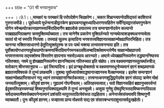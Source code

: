 +++
title = "01 श्री भगवानुवाच"

+++
।।9.1।।**,मामक्षरं यः परमक्षरं हि परोपदेशेन चिदक्षरेण। ,चकार
विभ्रान्त्यपनोदविद्यस्तं काशिराजं गुरुराजमीडे।। पूर्वाध्याये
मूर्धन्यनाडीद्वारकेण हृदयकण्ठभ्रूमध्यादिधारणासहितेन
सर्वेन्द्रियद्वारसंयमगुणकेन योगेन
स्वेच्छयोत्क्रान्तप्राणस्यार्चिरादिमार्गेण ब्रह्मलोकं प्रयातस्य तत्र
सम्यग्ज्ञानोदयेन कल्पान्ते परब्रह्मप्राप्तिलक्षणा
क्रममुक्तिर्व्याख्याता। तत्र चानेनैव प्रकारेण मुक्तिर्लभ्यते
नान्यथेत्याशङ्क्यअनन्यचेताः सततं यो मां स्मरति नित्यशः। तस्याहं सुलभः
इत्यादिना भगवत्तत्त्वविज्ञानात्साक्षान्मोक्षप्राप्तिरभिहिता। तत्र
चानन्या भक्तिरसाधारणो हेतुरित्युक्तंपुरुषः स परः पार्थ भक्त्या
लभ्यस्त्वनन्यया इति। तत्र
पूर्वोक्तयोगधारणापूर्वकप्राणोत्क्रमणार्चिरादिमार्गगमनकालविलम्बादिक्लेशमन्तरेणैव
साक्षान्मोक्षप्राप्तये भगवत्तत्त्वस्य तद्भक्तेश्च विस्तरेण ज्ञापनाय
नवमोऽध्याय आरभ्यते। अष्टमे ध्येयब्रह्मनिरूपणेन तद्ध्याननिष्ठस्य
गतिरुक्ता; नवमे तु ज्ञेयब्रह्मनिरूपणेन ज्ञाननिष्ठस्य गतिरुच्यत इति
संक्षेपः। तत्र वक्ष्यमाणज्ञानस्तुत्यर्थास्त्रीञ् श्लोकान् श्रीभगवानुवाच
-- इदं त्वित्यादिना। इदं प्राग्बहुधोक्तमग्रे च वक्ष्यमाणमधुनोच्यमानं
ज्ञानं शब्दप्रमाणकं ब्रह्मतत्त्वविषयकं ते तुभ्यं प्रवक्ष्यामि। तुशब्दः
पूर्वाध्यायोक्ताद्ध्यानाज्ज्ञानस्य वैलक्षण्यमाह। इदमेव सम्यग्ज्ञानं
साक्षान्मोक्षप्राप्तिसाधनं नतु ध्यानं तस्याज्ञानानिवर्तकत्वात्।
तत्त्वन्तःकरणशुद्धिद्वारेदमेव ज्ञानं संपाद्य क्रमेण मोक्षं
जनयतीत्युक्तम्। कीदृशं ज्ञानम्। गुह्यतमं गोपनीयतम्। अतिरहस्यत्वात्। यतो
विज्ञानसहितं ब्रह्मानुभवपर्यन्तं ईदृशमतिरहस्यमप्यहं
शिष्यगुणाधिक्याद्वक्ष्यामि ते तुभ्यं अनसूयवे। असूया गुणेषु
दोषदृष्टिस्तदाविष्करणादिफला सर्वदायमात्मैश्वर्यख्यापनेनात्मानं प्रशंसति
मत्पुरस्तादित्येवंरूपा तद्रहिताय। अनेनार्जवसंयमावपि शिष्यगुणौ
व्याख्यातौ। पुनः कीदृशं ज्ञानम्। यज्ज्ञात्वा प्राप्य मोक्ष्यसे सद्य एव
संसारबन्धनादशुभात्सर्वदुःखहेतोः।**
